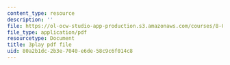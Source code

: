 ```yaml
---
content_type: resource
description: ''
file: https://ol-ocw-studio-app-production.s3.amazonaws.com/courses/8-01sc-classical-mechanics-fall-2016/80a2b1dc2b3e7040e6de58c9c6f014c8_EhgF2OViDDs.pdf
file_type: application/pdf
resourcetype: Document
title: 3play pdf file
uid: 80a2b1dc-2b3e-7040-e6de-58c9c6f014c8
---
```

